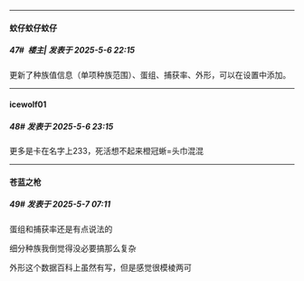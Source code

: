 ﻿
*****

####  蚊仔蚊仔蚊仔  
##### 47#         楼主| 发表于 2025-5-6 22:15

更新了种族值信息（单项种族范围）、蛋组、捕获率、外形，可以在设置中添加。


*****

####  icewolf01  
##### 48#       发表于 2025-5-6 23:15

更多是卡在名字上233，死活想不起来橙冠蜥=头巾混混


*****

####  苍蓝之枪  
##### 49#       发表于 2025-5-7 07:11

蛋组和捕获率还是有点说法的

细分种族我倒觉得没必要搞那么复杂

外形这个数据百科上虽然有写，但是感觉很模棱两可

